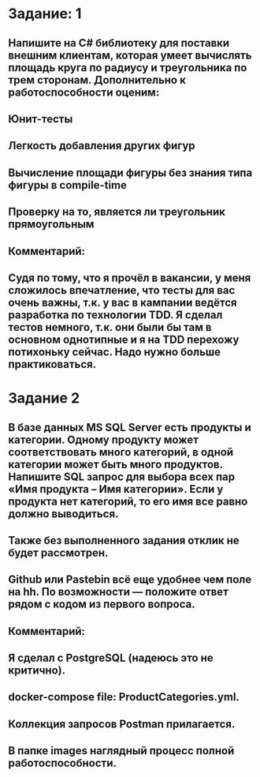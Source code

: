 # Задание: 1

## Напишите на C# библиотеку для поставки внешним клиентам, которая умеет вычислять площадь круга по радиусу и треугольника по трем сторонам. Дополнительно к работоспособности оценим:

## Юнит-тесты

## Легкость добавления других фигур

## Вычисление площади фигуры без знания типа фигуры в compile-time

## Проверку на то, является ли треугольник прямоугольным

## Комментарий:
## Судя по тому, что я прочёл в вакансии, у меня сложилось впечатление, что тесты для вас очень важны, т.к. у вас в кампании ведётся разработка по технологии TDD. Я сделал тестов немного, т.к. они были бы там в основном однотипные и я на TDD перехожу потихоньку сейчас. Надо нужно больше практиковаться.

# Задание 2

## В базе данных MS SQL Server есть продукты и категории. Одному продукту может соответствовать много категорий, в одной категории может быть много продуктов. Напишите SQL запрос для выбора всех пар «Имя продукта – Имя категории». Если у продукта нет категорий, то его имя все равно должно выводиться.

## Также без выполненного задания отклик не будет рассмотрен.

## Github или Pastebin всё еще удобнее чем поле на hh. По возможности — положите ответ рядом с кодом из первого вопроса.

## Комментарий:
## Я сделал с PostgreSQL (надеюсь это не критично).
## docker-compose file: ProductCategories.yml.
## Коллекция запросов Postman прилагается.
## В папке images наглядный процесс полной работоспособности. 
